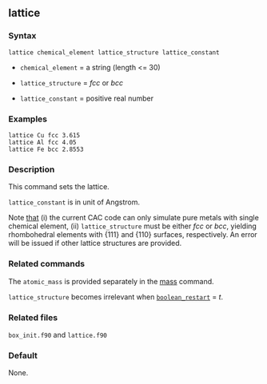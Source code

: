 ## lattice

### Syntax

	lattice chemical_element lattice_structure lattice_constant

* `chemical_element` = a string (length <= 30)

* `lattice_structure` = _fcc_ or _bcc_

* `lattice_constant` = positive real number

### Examples

	lattice Cu fcc 3.615
	lattice Al fcc 4.05
	lattice Fe bcc 2.8553

### Description

This command sets the lattice.

`lattice_constant` is in unit of Angstrom.

Note [that](../chapter1/pycac-feature.md) (i) the current CAC code can only simulate pure metals with single chemical element, (ii) `lattice_structure` must be either _fcc_ or _bcc_, yielding rhombohedral elements with {111} and {110} surfaces, respectively. An error will be issued if other lattice structures are provided.

### Related commands

The `atomic_mass` is provided separately in the [mass](mass.md) command.

`lattice_structure` becomes irrelevant when [`boolean_restart`](restart.md) = _t_.

### Related files

`box_init.f90` and `lattice.f90`

### Default

None.